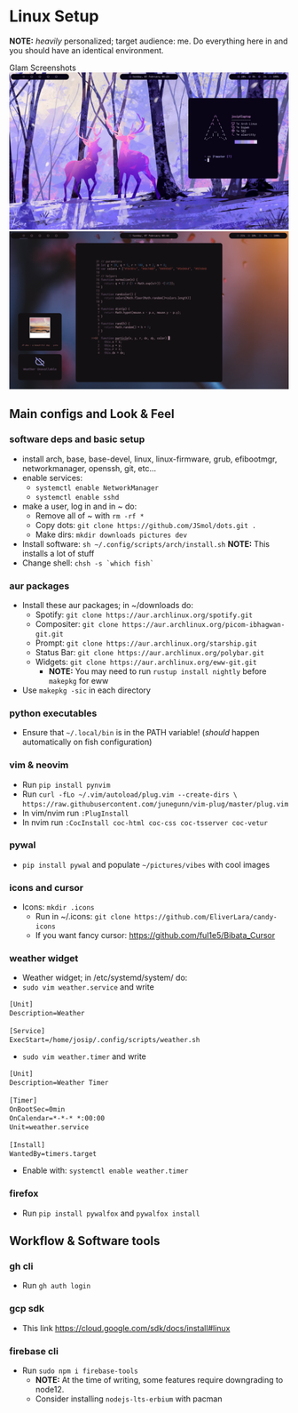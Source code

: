 # Linux Setup
**NOTE:** *heavily* personalized; target audience: me. Do everything here in and you should have an identical environment.

Glam Screenshots
![Screenshot](glam.png)
![Screenshot](glam2.png)

## Main configs and Look & Feel

### software deps and basic setup
- install arch, base, base-devel, linux, linux-firmware, grub, efibootmgr, networkmanager, openssh, git, etc...
- enable services:
  - `` systemctl enable NetworkManager ``
  - `` systemctl enable sshd ``
- make a user, log in and in ~ do:
  - Remove all of ~ with `` rm -rf * ``
  - Copy dots: `` git clone https://github.com/JSmol/dots.git . ``
  - Make dirs: `` mkdir downloads pictures dev ``
- Install software: `` sh ~/.config/scripts/arch/install.sh `` **NOTE:** This installs a lot of stuff
- Change shell: `` chsh -s `which fish` ``

### aur packages
- Install these aur packages; in ~/downloads do:
  - Spotify: `` git clone https://aur.archlinux.org/spotify.git ``
  - Compositer: `` git clone https://aur.archlinux.org/picom-ibhagwan-git.git ``
  - Prompt: `` git clone https://aur.archlinux.org/starship.git ``
  - Status Bar: `` git clone https://aur.archlinux.org/polybar.git ``
  - Widgets: `` git clone https://aur.archlinux.org/eww-git.git ``
    - **NOTE:** You may need to run `` rustup install nightly `` before `` makepkg `` for eww
- Use `` makepkg -sic `` in each directory

### python executables
- Ensure that `` ~/.local/bin `` is in the PATH variable! (*should* happen automatically on fish configuration)

### vim & neovim
- Run `` pip install pynvim ``
- Run `` curl -fLo ~/.vim/autoload/plug.vim --create-dirs \
    https://raw.githubusercontent.com/junegunn/vim-plug/master/plug.vim ``
- In vim/nvim run `` :PlugInstall ``
- In nvim run `` :CocInstall coc-html coc-css coc-tsserver coc-vetur ``

### pywal
- `` pip install pywal `` and populate `` ~/pictures/vibes `` with cool images

### icons and cursor
- Icons: `` mkdir .icons ``
  - Run in ~/.icons: `` git clone https://github.com/EliverLara/candy-icons ``
  - If you want fancy cursor: https://github.com/ful1e5/Bibata_Cursor

### weather widget
- Weather widget; in /etc/systemd/system/ do:
- `` sudo vim weather.service `` and write
```
[Unit]
Description=Weather

[Service]
ExecStart=/home/josip/.config/scripts/weather.sh
```
- `` sudo vim weather.timer `` and write 
```
[Unit]
Description=Weather Timer

[Timer]
OnBootSec=0min
OnCalendar=*-*-* *:00:00
Unit=weather.service

[Install]
WantedBy=timers.target
```
- Enable with: `` systemctl enable weather.timer ``

### firefox
- Run `` pip install pywalfox `` and `` pywalfox install ``

## Workflow & Software tools

### gh cli
- Run `` gh auth login ``
  
### gcp sdk
- This link https://cloud.google.com/sdk/docs/install#linux

### firebase cli
- Run `` sudo npm i firebase-tools ``
  - **NOTE:** At the time of writing, some features require downgrading to node12.
  - Consider installing `` nodejs-lts-erbium `` with pacman
